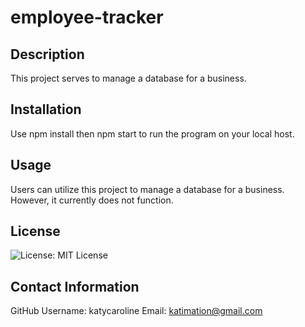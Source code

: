 # employee-tracker

## Description
This project serves to manage a database for a business.

## Installation
Use npm install then npm start to run the program on your local host.

## Usage
Users can utilize this project to manage a database for a business. However, it currently does not function.

## License
![License: MIT License](https://img.shields.io/badge/License-MIT-red)

## Contact Information
GitHub Username: katycaroline
Email: katimation@gmail.com
